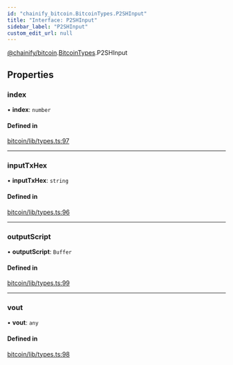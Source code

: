 ```yaml
---
id: "chainify_bitcoin.BitcoinTypes.P2SHInput"
title: "Interface: P2SHInput"
sidebar_label: "P2SHInput"
custom_edit_url: null
---
```


[@chainify/bitcoin](../modules/chainify_bitcoin.md).[BitcoinTypes](../namespaces/chainify_bitcoin.BitcoinTypes.md).P2SHInput

## Properties

### index

• **index**: `number`

#### Defined in

[bitcoin/lib/types.ts:97](https://github.com/liquality/chainify/blob/540cfa69/packages/bitcoin/lib/types.ts#L97)

___

### inputTxHex

• **inputTxHex**: `string`

#### Defined in

[bitcoin/lib/types.ts:96](https://github.com/liquality/chainify/blob/540cfa69/packages/bitcoin/lib/types.ts#L96)

___

### outputScript

• **outputScript**: `Buffer`

#### Defined in

[bitcoin/lib/types.ts:99](https://github.com/liquality/chainify/blob/540cfa69/packages/bitcoin/lib/types.ts#L99)

___

### vout

• **vout**: `any`

#### Defined in

[bitcoin/lib/types.ts:98](https://github.com/liquality/chainify/blob/540cfa69/packages/bitcoin/lib/types.ts#L98)
